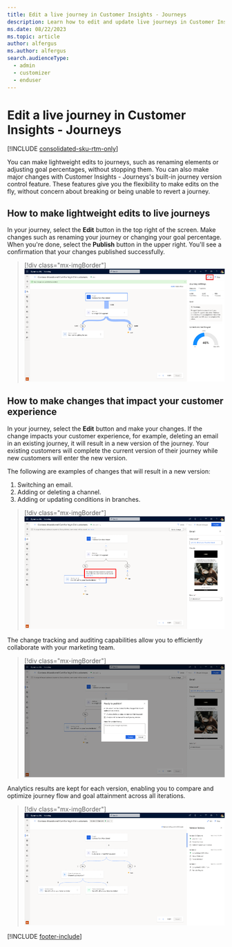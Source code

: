 ```yaml
---
title: Edit a live journey in Customer Insights - Journeys
description: Learn how to edit and update live journeys in Customer Insights - Journeys.
ms.date: 08/22/2023
ms.topic: article
author: alfergus
ms.author: alfergus
search.audienceType: 
  - admin
  - customizer
  - enduser
---
```


# Edit a live journey in Customer Insights - Journeys

[!INCLUDE [consolidated-sku-rtm-only](./includes/consolidated-sku-rtm-only.md)]

You can make lightweight edits to journeys, such as renaming elements or adjusting goal percentages, without stopping them. You can also make major changes with Customer Insights - Journeys's built-in journey version control feature. These features give you the flexibility to make edits on the fly, without concern about breaking or being unable to revert a journey.

## How to make lightweight edits to live journeys

In your journey, select the **Edit** button in the top right of the screen. Make changes such as renaming your journey or changing your goal percentage. When you're done, select the **Publish** button in the upper right. You'll see a confirmation that your changes published successfully.

> [!div class="mx-imgBorder"]
> ![Published journey edit confirmation.](media/real-time-marketing-journey-edit-published.png "Published journey edit confirmation")

## How to make changes that impact your customer experience

In your journey, select the **Edit** button and make your changes. If the change impacts your customer experience, for example, deleting an email in an existing journey, it will result in a new version of the journey. Your existing customers will complete the current version of their journey while new customers will enter the new version.

The following are examples of changes that will result in a new version:

1. Switching an email.
1. Adding or deleting a channel.
1. Adding or updating conditions in branches.

> [!div class="mx-imgBorder"]
> ![Audience impact warning.](media/real-time-marketing-journey-edit-impact-warning.png "Audience impact warning")

The change tracking and auditing capabilities allow you to efficiently collaborate with your marketing team.

> [!div class="mx-imgBorder"]
> ![Change tracking comment.](media/real-time-marketing-journey-edit-audit.png "Change tracking comment")

Analytics results are kept for each version, enabling you to compare and optimize journey flow and goal attainment across all iterations.

> [!div class="mx-imgBorder"]
> ![Analytics comparison between versions.](media/real-time-marketing-journey-edit-analytics.png "Analytics comparison between versions")

[!INCLUDE [footer-include](./includes/footer-banner.md)]
